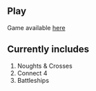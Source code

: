 ## Play

Game available [here](https://katehoward10.github.io/games-with-lines)

## Currently includes

1. Noughts & Crosses
2. Connect 4
3. Battleships
